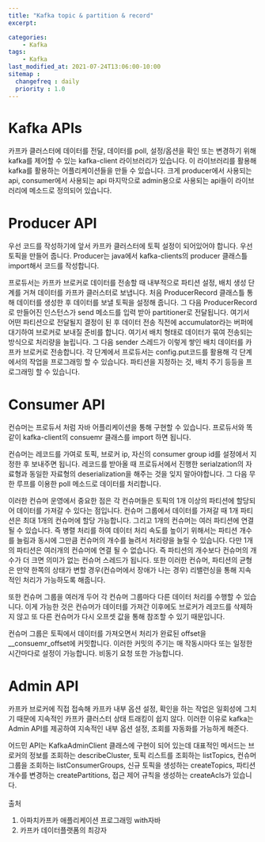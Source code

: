 ```yaml
---
title: "Kafka topic & partition & record"
excerpt: 

categories:
    - Kafka
tags:
    - Kafka
last_modified_at: 2021-07-24T13:06:00-10:00
sitemap :
  changefreq : daily
  priority : 1.0
--- 
```

# Kafka APIs
카프카 클러스터에 데이터를 전달, 데이터를 poll, 설정/옵션을 확인 또는 변경하기 위해 kafka를 제어할 수 있는 kafka-client 라이브러리가 있습니다. 이 라이브러리를 활용해 kafka를 활용하는 어플리케이션들을 만들 수 있습니다. 크게 producer에서 사용되는 api, consumer에서 사용되는 api 마지막으로 admin용으로 사용되는 api들이 라이브러리에 메소드로 정의되어 있습니다.

# Producer API

우선 코드를 작성하기에 앞서 카프카 클러스터에 토픽 설정이 되어있어야 합니다. 우선 토픽을 만들어 줍니다. 
Producer는 java에서 kafka-clients의 producer 클래스틀 import해서 코드를 작성합니다.

프로듀서는 카프카 브로커로 데이터를 전송할 때 내부적으로 파티션 설정, 배치 생성 단계를 거쳐 데이터를 카프카 클러스터로 보냅니다. 처음 ProducerRecord 클래스틀 통해 데이터를 생성한 후 데이터를 보낼 토픽을 설정해 줍니다. 그 다음 ProducerRecord로 만들어진 인스턴스가 send 메소드를 입력 받아 partitioner로 전달됩니다. 여기서 어떤 파티션으로 전달될지 결정이 된 후 데이터 전송 직전에 accumulator라는 버퍼에 대기하여 브로커로 보내질 준비를 합니다. 여기서 배치 형태로 데이터가 묶여 전송되는 방식으로 처리량을 늘립니다. 그 다음 sender 스레드가 이렇게 쌓인 배치 데이터를 카프카 브로커로 전송합니다. 각 단계에서 프로듀서는 config.put코드를 활용해 각 단계에서의 작업을 프로그래밍 할 수 있습니다. 파티션을 지정하는 것, 배치 주기 등등을 프로그래밍 할 수 있습니다.



# Consumer API
컨슈머는 프로듀서 처럼 자바 어플리케이션을 통해 구현할 수 있습니다. 프로듀서와 똑같이 kafka-client의 consuemr 클래스를 import 하면 됩니다.

컨슈머는 레코드를 가여로 토픽, 브로커 ip, 자신의 consumer group id를 설정에서 지정한 후 보내주면 됩니다. 레코드를 받아올 때 프로듀서에서 진행한 serialzation의 자료형과 동일한 자료형의 deserialization을 해주는 것을 잊지 말아야합니다. 그 다음 무한 루프를 이용한 poll 메소드로 데이터를 처리합니다.

이러한 컨슈머 운영에서 중요한 점은 각 컨슈머들은 토픽의 1개 이상의 파티션에 할당되어 데이터를 가져갈 수 있다는 점입니다. 컨슈머 그룹에서 데이터를 가져갈 때 1개 파티션은 최대 1개의 컨슈머에 할당 가능합니다. 그리고 1개의 컨슈머는 여러 파티션에 연결될 수 있습니다. 즉 병렬 처리를 하여 데이터 처리 속도를 높이기 위해서는 파티션 개수를 늘림과 동시에 그만큼 컨슈머의 개수를 늘려서 처리량을 늘릴 수 있습니다. 다만 1개의 파티션은 여러개의 컨슈머에 연결 될 수 없습니다. 즉 파티션의 개수보다 컨슈머의 개수가 더 크면 의미가 없는 컨슈머 스레드가 됩니다. 또한 이러한 컨슈머, 파티션의 균형은 만약 한쪽의 상태가 변할 경우(컨슈머에서 장애가 나는 경우) 리밸런싱을 통해 지속적인 처리가 가능하도록 해줍니다.

또한 컨슈머 그룹을 여러개 두어 각 컨슈머 그룹마다 다른 데이터 처리를 수행할 수 있습니다. 이게 가능한 것은 컨슈머가 데이터를 가져간 이후에도 브로커가 레코드를 삭제하지 않고 또 다른 컨슈머가 다시 오프셋 값을 통해 참조할 수 있기 때문입니다.

컨슈머 그룹은 토픽에서 데이터를 가져오면서 처리가 완료된 offset을 __consuemr_offset에 커밋합니다. 이러한 커밋의 주기는 매 작동시마다 또는 일정한 시간마다로 설정이 가능합니다. 비동기 요청 또한 가능합니다.


# Admin API
카프카 브로커에 직접 접속해 카프카 내부 옵션 설정, 확인을 하는 작업은 일회성에 그치기 때문에 지속적인 카프카 클러스터 상태 트래킹이 쉽지 않다. 이러한 이유로 kafka는 Admin API를 제공하여 지속적인 내부 옵션 설정, 조회를 자동화를 가능하게 해준다.

어드민 API는 KafkaAdminClient 클래스에 구현이 되어 있는데 대표적인 메서드는 브로커의 정보를 조회하는 describeCluster, 토픽 리스트를 조회하는 listTopics, 컨슈머 그룹을 조회하는 listConsumerGroups, 신규 토픽을 생성하는 createTopics, 파티션 개수를 변경하는 createPartitions, 접근 제어 규칙을 생성하는 createAcls가 있습니다.
<br>
<br>
출처

1. 아파치카프카 애플리케이션 프로그래밍 with자바
2. 카프카 데이터플랫폼의 최강자
